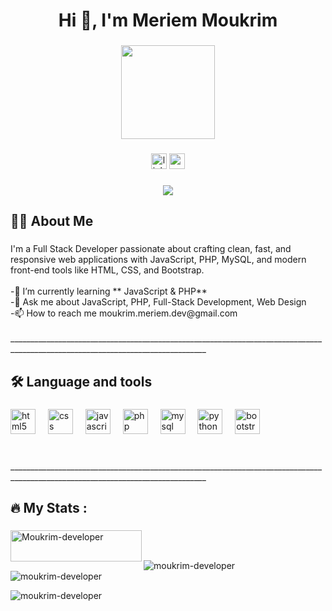<h1 align="center">Hi 👋, I'm Meriem Moukrim</h1>

###

<div align="center">
  <img height="150" src="https://media1.giphy.com/media/v1.Y2lkPTc5MGI3NjExdHhha3UwZmg4cGoxaTdsMDZ2bGwxbHE0dXE4bWF3dzBhNDRhazNjZSZlcD12MV9pbnRlcm5hbF9naWZfYnlfaWQmY3Q9Zw/L1R1tvI9svkIWwpVYr/giphy.gif"  />
</div>

###

<div align="center">
  <img src="https://img.shields.io/static/v1?message=LinkedIn&logo=linkedin&label=&color=0077B5&logoColor=white&labelColor=&style=for-the-badge" height="25" alt="linkedin logo"  />
  <img src="https://img.shields.io/static/v1?message=Gmail&logo=gmail&label=&color=D14836&logoColor=white&labelColor=&style=for-the-badge" height="25" alt="gmail logo"  />
</div>

###

<div align="center">
  <img src="https://visitor-badge.laobi.icu/badge?page_id=Moukrim-developer.Moukrim-developer&"  />
</div>

###

<h2 align="left">👩‍💻  About Me</h2>

###

<p align="left">I'm a Full Stack Developer passionate about crafting clean, fast, and responsive web applications with JavaScript, PHP, MySQL, and modern front-end tools like HTML, CSS, and Bootstrap.<br><br>  -🌱 I’m currently learning **    JavaScript & PHP**<br>  -💬 Ask me about JavaScript, PHP,       Full-Stack Development, Web Design<br>   -📫 How to reach me moukrim.meriem.dev@gmail.com<br><br>_______________________________________________________________________________________________________________________________</p>

###

<h2 align="left">🛠 Language and tools</h2>

###

<div align="left">
  <img src="https://cdn.jsdelivr.net/gh/devicons/devicon/icons/html5/html5-original.svg" height="40" alt="html5 logo"  />
  <img width="12" />
  <img src="https://cdn.jsdelivr.net/gh/devicons/devicon/icons/css3/css3-original.svg" height="40" alt="css logo"  />
  <img width="12" />
  <img src="https://cdn.jsdelivr.net/gh/devicons/devicon/icons/javascript/javascript-original.svg" height="40" alt="javascript logo"  />
  <img width="12" />
  <img src="https://cdn.jsdelivr.net/gh/devicons/devicon/icons/php/php-original.svg" height="40" alt="php logo"  />
  <img width="12" />
  <img src="https://cdn.jsdelivr.net/gh/devicons/devicon/icons/mysql/mysql-original.svg" height="40" alt="mysql logo"  />
  <img width="12" />
  <img src="https://cdn.jsdelivr.net/gh/devicons/devicon/icons/python/python-original.svg" height="40" alt="python logo"  />
  <img width="12" />
  <img src="https://cdn.jsdelivr.net/gh/devicons/devicon/icons/bootstrap/bootstrap-original.svg" height="40" alt="bootstrap logo"  />
</div>

###

<br>_______________________________________________________________________________________________________________________________
###

<h2 align="left">🔥   My Stats :</h2>

###

<p><a href="https://www.buymeacoffee.com/Moukrim-developer"> <img align="left" src="https://cdn.buymeacoffee.com/buttons/v2/default-yellow.png" height="50" width="210" alt="Moukrim-developer" /></a></p><br><br>

<p><img align="left" src="https://github-readme-stats.vercel.app/api/top-langs?username=moukrim-developer&show_icons=true&locale=en&layout=compact" alt="moukrim-developer" /></p>

<p>&nbsp;<img align="center" src="https://github-readme-stats.vercel.app/api?username=moukrim-developer&show_icons=true&locale=en" alt="moukrim-developer" /></p>

<p><img align="center" src="https://github-readme-streak-stats.herokuapp.com/?user=moukrim-developer&" alt="moukrim-developer" /></p>
